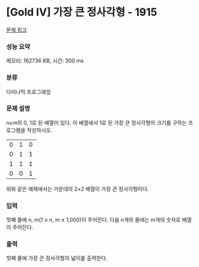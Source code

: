 # [Gold IV] 가장 큰 정사각형 - 1915 

[문제 링크](https://www.acmicpc.net/problem/1915) 

### 성능 요약

메모리: 162736 KB, 시간: 300 ms

### 분류

다이나믹 프로그래밍

### 문제 설명

<p>n×m의 0, 1로 된 배열이 있다. 이 배열에서 1로 된 가장 큰 정사각형의 크기를 구하는 프로그램을 작성하시오.</p>

<table class="table table-bordered" style="width: 16%">
	<tbody>
		<tr>
			<td style="width: 4%; text-align: center;">0</td>
			<td style="width: 4%; text-align: center;">1</td>
			<td style="width: 4%; text-align: center;">0</td>
			<td style="width: 4%; text-align: center;">0</td>
		</tr>
		<tr>
			<td style="text-align: center;">0</td>
			<td style="text-align: center;">1</td>
			<td style="text-align: center;">1</td>
			<td style="text-align: center;">1</td>
		</tr>
		<tr>
			<td style="text-align: center;">1</td>
			<td style="text-align: center;">1</td>
			<td style="text-align: center;">1</td>
			<td style="text-align: center;">0</td>
		</tr>
		<tr>
			<td style="text-align: center;">0</td>
			<td style="text-align: center;">0</td>
			<td style="text-align: center;">1</td>
			<td style="text-align: center;">0</td>
		</tr>
	</tbody>
</table>

<p>위와 같은 예제에서는 가운데의 2×2 배열이 가장 큰 정사각형이다.</p>

### 입력 

 <p>첫째 줄에 n, m(1 ≤ n, m ≤ 1,000)이 주어진다. 다음 n개의 줄에는 m개의 숫자로 배열이 주어진다.</p>

### 출력 

 <p>첫째 줄에 가장 큰 정사각형의 넓이를 출력한다.</p>

